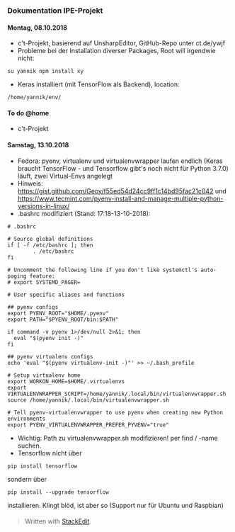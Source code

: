 ### Dokumentation IPE-Projekt

#### Montag, 08.10.2018
- c't-Projekt, basierend auf UnsharpEditor, GitHub-Repo unter ct.de/ywjf
- Probleme bei der Installation diverser Packages, Root will irgendwie nicht:

```
su yannik npm install xy
```
- Keras installiert (mit TensorFlow als Backend), location:

```
/home/yannik/env/
```

#### To do @home

- c't-Projekt

#### Samstag, 13.10.2018
-  Fedora: pyenv, virtualenv und virtualenvwrapper laufen endlich (Keras braucht TensorFlow - und Tensorflow gibt's noch nicht für Python 3.7.0) läuft, zwei Virtual-Envs angelegt
- Hinweis: https://gist.github.com/Geoy/f55ed54d24cc9ff1c14bd95fac21c042 und https://www.tecmint.com/pyenv-install-and-manage-multiple-python-versions-in-linux/
- .bashrc modifiziert (Stand: 17:18-13-10-2018):
```
# .bashrc

# Source global definitions
if [ -f /etc/bashrc ]; then
        . /etc/bashrc
fi

# Uncomment the following line if you don't like systemctl's auto-paging feature:
# export SYSTEMD_PAGER=

# User specific aliases and functions

## pyenv configs
export PYENV_ROOT="$HOME/.pyenv"
export PATH="$PYENV_ROOT/bin:$PATH"

if command -v pyenv 1>/dev/null 2>&1; then
  eval "$(pyenv init -)"
fi

## pyenv virtualenv configs
echo 'eval "$(pyenv virtualenv-init -)"' >> ~/.bash_profile

# Setup virtualenv home
export WORKON_HOME=$HOME/.virtualenvs
export VIRTUALENVWRAPPER_SCRIPT=/home/yannik/.local/bin/virtualenvwrapper.sh
source /home/yannik/.local/bin/virtualenvwrapper.sh

# Tell pyenv-virtualenvwrapper to use pyenv when creating new Python environments
export PYENV_VIRTUALENVWRAPPER_PREFER_PYVENV="true"
```
- Wichtig: Path zu virtualenvwrapper.sh modifizieren! per find / -name suchen.
-  Tensorflow nicht über
```
pip install tensorflow
```
sondern über
```
pip install --upgrade tensorflow
```
installieren. Klingt blöd,  ist aber so (Support nur für Ubuntu und Raspbian)

####
> Written with [StackEdit](https://stackedit.io/).
<!--stackedit_data:
eyJoaXN0b3J5IjpbMTA0NzE0MzQ0MCwtNzE4MDczODIyLC0xOD
A5MTg2ODU4LDY4MjQ1OTAzLC04NTcxMjQwNjUsLTE2ODkxNjY2
MTYsMTIzMDcxMjQwMCwxNDM0ODc5ODg2LC03NDk2MzgwMDQsNz
MwOTk4MTE2XX0=
-->